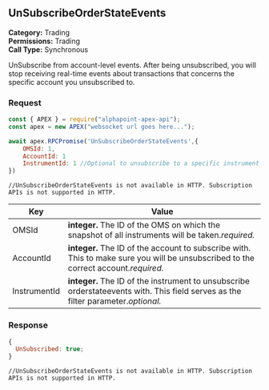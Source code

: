## UnSubscribeOrderStateEvents

**Category:** Trading<br />
**Permissions:** Trading<br />
**Call Type:** Synchronous

UnSubscribe from account-level events. After being unsubscribed, you will stop receiving real-time events about transactions that concerns the specific account you unsubscribed to.

### Request

```javascript
const { APEX } = require("alphapoint-apex-api");
const apex = new APEX("websocket url goes here...");

await apex.RPCPromise('UnSubscribeOrderStateEvents',{
    OMSId: 1,
    AccountId: 1
    InstrumentId: 1 //Optional to unsubscribe to a specific instrument only
})
```

```http
//UnSubscribeOrderStateEvents is not available in HTTP. Subscription APIs is not supported in HTTP.
```

| Key          | Value                                                                                                                               |
| ------------ | ----------------------------------------------------------------------------------------------------------------------------------- |
| OMSId        | **integer.** The ID of the OMS on which the snapshot of all instruments will be taken._required._                                   |
| AccountId    | **integer.** The ID of the account to subscribe with. This to make sure you will be unsubscribed to the correct account._required._ |
| InstrumentId | **integer.** The ID of the instrument to unsubscribe orderstateevents with. This field serves as the filter parameter._optional._   |

### Response

```javascript
{
  UnSubscribed: true;
}
```

```http
//UnSubscribeOrderStateEvents is not available in HTTP. Subscription APIs is not supported in HTTP.
```
